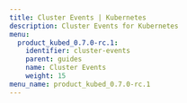 ```yaml
---
title: Cluster Events | Kubernetes
description: Cluster Events for Kubernetes
menu:
  product_kubed_0.7.0-rc.1:
    identifier: cluster-events
    parent: guides
    name: Cluster Events
    weight: 15
menu_name: product_kubed_0.7.0-rc.1
---
```


